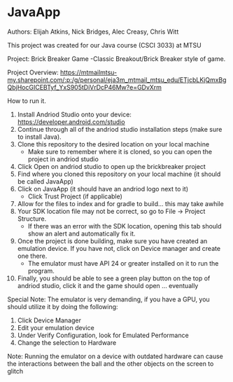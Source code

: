 # JavaApp

Authors:
Elijah Atkins,
Nick Bridges,
Alec Creasy,
Chris Witt

This project was created for our Java course (CSCI 3033) at MTSU

Project: Brick Breaker Game
-Classic Breakout/Brick Breaker style of game.

Project Overview: https://mtmailmtsu-my.sharepoint.com/:p:/g/personal/eja3m_mtmail_mtsu_edu/ETjcbLKjQmxBgQbjHocGICEBTyf_YxS905tDiVrDcP46Mw?e=GDvXrm

How to run it. 
1. Install Andriod Studio onto your device: https://developer.android.com/studio
2. Continue through all of the andriod studio installation steps (make sure to install Java). 
3. Clone this repository to the desired location on your local machine
   - Make sure to remember where it is cloned, so you can open the project in andriod studio
4. Click Open on andriod studio to open up the brickbreaker project
5. Find where you cloned this repository on your local machine (it should be called JavaApp)
6. Click on JavaApp (it should have an andriod logo next to it)
   - Click Trust Project (if applicable)
7. Allow for the files to index and for gradle to build... this may take awhile
8. Your SDK location file may not be correct, so go to File -> Project Structure.
   - If there was an error with the SDK location, opening this tab should show an alert and automatically fix it.
9. Once the project is done building, make sure you have created an emulation device. If you have not, click on Device manager and create one there.
   - The emulator must have API 24 or greater installed on it to run the program.  
10. Finally, you should be able to see a green play button on the top of andriod studio, click it and the game should open ... eventually

Special Note: The emulator is very demanding, if you have a GPU, you should utilize it by doing the following:
1. Click Device Manager
2. Edit your emulation device
3. Under Verify Configuration, look for Emulated Performance
4. Change the selection to Hardware

Note: Running the emulator on a device with outdated hardware can cause the interactions between the ball and the other objects on the screen to glitch
